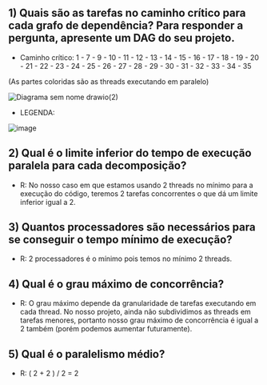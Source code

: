 ## 1) Quais são as tarefas no caminho crítico para cada grafo de dependência? Para responder a pergunta, apresente um DAG do seu projeto.  
  
- Caminho crítico: 1 - 7 - 9 - 10 - 11 - 12 - 13 - 14 - 15 - 16 - 17 - 18 - 19 - 20 - 21 - 22 - 23 - 24 - 25 - 26 - 27 - 28 - 29 - 30 - 31 - 32 - 33 - 34 - 35

(As partes coloridas são as threads executando em paralelo)
  
![Diagrama sem nome drawio(2)](https://user-images.githubusercontent.com/16262291/197656822-52c27c87-c2a1-481b-b0f9-8456d65cc0f7.png)

- LEGENDA:   

![image](https://user-images.githubusercontent.com/74507357/197656067-e74758fc-956f-4bfc-93f7-34e48c00ee66.png)

 
  

## 2) Qual é o limite inferior do tempo de execução paralela para cada decomposição?
- R: No nosso caso em que estamos usando 2 threads no mínimo para a execução do código, teremos 2 tarefas concorrentes o que dá um limite inferior igual a 2.
  
  
## 3) Quantos processadores são necessários para se conseguir o tempo mínimo de execução?  
- R: 2 processadores é o mínimo pois temos no mínimo 2 threads.


## 4) Qual é o grau máximo de concorrência?
- R: O grau máximo depende da granularidade de tarefas executando em cada thread. No nosso projeto, ainda não subdividimos as threads em tarefas menores, portanto nosso grau máximo de concorrência é igual a 2 também (porém podemos aumentar futuramente).


## 5) Qual é o paralelismo médio?
- R: ( 2 + 2 ) / 2 = 2
